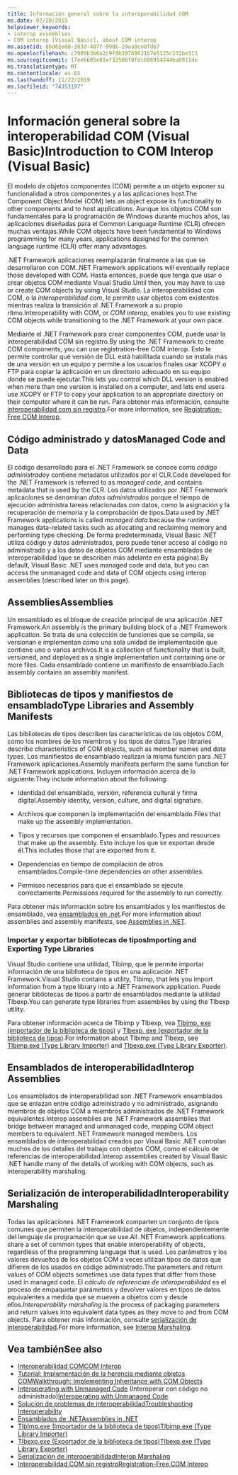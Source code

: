 ```yaml
---
title: Información general sobre la interoperabilidad COM
ms.date: 07/20/2015
helpviewer_keywords:
- interop assemblies
- COM interop [Visual Basic], about COM interop
ms.assetid: 8bd62e68-383d-407f-998b-29aa0ce0fd67
ms.openlocfilehash: c7909b3b6a2c9f0b397b9621b7e5125c232be313
ms.sourcegitcommit: 17ee6605e01ef32506f8fdc686954244ba6911de
ms.translationtype: MT
ms.contentlocale: es-ES
ms.lasthandoff: 11/22/2019
ms.locfileid: "74353197"
---
```

# <a name="introduction-to-com-interop-visual-basic"></a><span data-ttu-id="653ce-102">Información general sobre la interoperabilidad COM (Visual Basic)</span><span class="sxs-lookup"><span data-stu-id="653ce-102">Introduction to COM Interop (Visual Basic)</span></span>
<span data-ttu-id="653ce-103">El modelo de objetos componentes (COM) permite a un objeto exponer su funcionalidad a otros componentes y a las aplicaciones host.</span><span class="sxs-lookup"><span data-stu-id="653ce-103">The Component Object Model (COM) lets an object expose its functionality to other components and to host applications.</span></span> <span data-ttu-id="653ce-104">Aunque los objetos COM son fundamentales para la programación de Windows durante muchos años, las aplicaciones diseñadas para el Common Language Runtime (CLR) ofrecen muchas ventajas.</span><span class="sxs-lookup"><span data-stu-id="653ce-104">While COM objects have been fundamental to Windows programming for many years, applications designed for the common language runtime (CLR) offer many advantages.</span></span>  
  
 <span data-ttu-id="653ce-105">.NET Framework aplicaciones reemplazarán finalmente a las que se desarrollaron con COM.</span><span class="sxs-lookup"><span data-stu-id="653ce-105">.NET Framework applications will eventually replace those developed with COM.</span></span> <span data-ttu-id="653ce-106">Hasta entonces, puede que tenga que usar o crear objetos COM mediante Visual Studio.</span><span class="sxs-lookup"><span data-stu-id="653ce-106">Until then, you may have to use or create COM objects by using Visual Studio.</span></span> <span data-ttu-id="653ce-107">La interoperabilidad con COM, o la *interoperabilidad com*, le permite usar objetos com existentes mientras realiza la transición al .NET Framework a su propio ritmo.</span><span class="sxs-lookup"><span data-stu-id="653ce-107">Interoperability with COM, or *COM interop*, enables you to use existing COM objects while transitioning to the .NET Framework at your own pace.</span></span>  
  
 <span data-ttu-id="653ce-108">Mediante el .NET Framework para crear componentes COM, puede usar la interoperabilidad COM sin registro.</span><span class="sxs-lookup"><span data-stu-id="653ce-108">By using the .NET Framework to create COM components, you can use registration-free COM interop.</span></span> <span data-ttu-id="653ce-109">Esto le permite controlar qué versión de DLL está habilitada cuando se instala más de una versión en un equipo y permite a los usuarios finales usar XCOPY o FTP para copiar la aplicación en un directorio adecuado en su equipo donde se puede ejecutar.</span><span class="sxs-lookup"><span data-stu-id="653ce-109">This lets you control which DLL version is enabled when more than one version is installed on a computer, and lets end users use XCOPY or FTP to copy your application to an appropriate directory on their computer where it can be run.</span></span> <span data-ttu-id="653ce-110">Para obtener más información, consulte [interoperabilidad com sin registro](../../../framework/interop/registration-free-com-interop.md).</span><span class="sxs-lookup"><span data-stu-id="653ce-110">For more information, see [Registration-Free COM Interop](../../../framework/interop/registration-free-com-interop.md).</span></span>  
  
## <a name="managed-code-and-data"></a><span data-ttu-id="653ce-111">Código administrado y datos</span><span class="sxs-lookup"><span data-stu-id="653ce-111">Managed Code and Data</span></span>  
 <span data-ttu-id="653ce-112">El código desarrollado para el .NET Framework se conoce como *código administrado*y contiene metadatos utilizados por el CLR.</span><span class="sxs-lookup"><span data-stu-id="653ce-112">Code developed for the .NET Framework is referred to as *managed code*, and contains metadata that is used by the CLR.</span></span> <span data-ttu-id="653ce-113">Los datos utilizados por .NET Framework aplicaciones se denominan *datos administrados* porque el tiempo de ejecución administra tareas relacionadas con datos, como la asignación y la recuperación de memoria y la comprobación de tipos.</span><span class="sxs-lookup"><span data-stu-id="653ce-113">Data used by .NET Framework applications is called *managed data* because the runtime manages data-related tasks such as allocating and reclaiming memory and performing type checking.</span></span> <span data-ttu-id="653ce-114">De forma predeterminada, Visual Basic .NET utiliza código y datos administrados, pero puede tener acceso al código no administrado y a los datos de objetos COM mediante ensamblados de interoperabilidad (que se describen más adelante en esta página).</span><span class="sxs-lookup"><span data-stu-id="653ce-114">By default, Visual Basic .NET uses managed code and data, but you can access the unmanaged code and data of COM objects using interop assemblies (described later on this page).</span></span>  
  
## <a name="assemblies"></a><span data-ttu-id="653ce-115">Assemblies</span><span class="sxs-lookup"><span data-stu-id="653ce-115">Assemblies</span></span>  
 <span data-ttu-id="653ce-116">Un ensamblado es el bloque de creación principal de una aplicación .NET Framework.</span><span class="sxs-lookup"><span data-stu-id="653ce-116">An assembly is the primary building block of a .NET Framework application.</span></span> <span data-ttu-id="653ce-117">Se trata de una colección de funciones que se compila, se versionan e implementan como una sola unidad de implementación que contiene uno o varios archivos.</span><span class="sxs-lookup"><span data-stu-id="653ce-117">It is a collection of functionality that is built, versioned, and deployed as a single implementation unit containing one or more files.</span></span> <span data-ttu-id="653ce-118">Cada ensamblado contiene un manifiesto de ensamblado.</span><span class="sxs-lookup"><span data-stu-id="653ce-118">Each assembly contains an assembly manifest.</span></span>  
  
## <a name="type-libraries-and-assembly-manifests"></a><span data-ttu-id="653ce-119">Bibliotecas de tipos y manifiestos de ensamblado</span><span class="sxs-lookup"><span data-stu-id="653ce-119">Type Libraries and Assembly Manifests</span></span>  
 <span data-ttu-id="653ce-120">Las bibliotecas de tipos describen las características de los objetos COM, como los nombres de los miembros y los tipos de datos.</span><span class="sxs-lookup"><span data-stu-id="653ce-120">Type libraries describe characteristics of COM objects, such as member names and data types.</span></span> <span data-ttu-id="653ce-121">Los manifiestos de ensamblado realizan la misma función para .NET Framework aplicaciones.</span><span class="sxs-lookup"><span data-stu-id="653ce-121">Assembly manifests perform the same function for .NET Framework applications.</span></span> <span data-ttu-id="653ce-122">Incluyen información acerca de lo siguiente:</span><span class="sxs-lookup"><span data-stu-id="653ce-122">They include information about the following:</span></span>  
  
- <span data-ttu-id="653ce-123">Identidad del ensamblado, versión, referencia cultural y firma digital.</span><span class="sxs-lookup"><span data-stu-id="653ce-123">Assembly identity, version, culture, and digital signature.</span></span>  
  
- <span data-ttu-id="653ce-124">Archivos que componen la implementación del ensamblado.</span><span class="sxs-lookup"><span data-stu-id="653ce-124">Files that make up the assembly implementation.</span></span>  
  
- <span data-ttu-id="653ce-125">Tipos y recursos que componen el ensamblado.</span><span class="sxs-lookup"><span data-stu-id="653ce-125">Types and resources that make up the assembly.</span></span> <span data-ttu-id="653ce-126">Esto incluye los que se exportan desde él.</span><span class="sxs-lookup"><span data-stu-id="653ce-126">This includes those that are exported from it.</span></span>  
  
- <span data-ttu-id="653ce-127">Dependencias en tiempo de compilación de otros ensamblados.</span><span class="sxs-lookup"><span data-stu-id="653ce-127">Compile-time dependencies on other assemblies.</span></span>  
  
- <span data-ttu-id="653ce-128">Permisos necesarios para que el ensamblado se ejecute correctamente.</span><span class="sxs-lookup"><span data-stu-id="653ce-128">Permissions required for the assembly to run correctly.</span></span>  
  
 <span data-ttu-id="653ce-129">Para obtener más información sobre los ensamblados y los manifiestos de ensamblado, vea [ensamblados en .net](../../../standard/assembly/index.md).</span><span class="sxs-lookup"><span data-stu-id="653ce-129">For more information about assemblies and assembly manifests, see [Assemblies in .NET](../../../standard/assembly/index.md).</span></span>  
  
### <a name="importing-and-exporting-type-libraries"></a><span data-ttu-id="653ce-130">Importar y exportar bibliotecas de tipos</span><span class="sxs-lookup"><span data-stu-id="653ce-130">Importing and Exporting Type Libraries</span></span>  
 <span data-ttu-id="653ce-131">Visual Studio contiene una utilidad, Tlbimp, que le permite importar información de una biblioteca de tipos en una aplicación .NET Framework.</span><span class="sxs-lookup"><span data-stu-id="653ce-131">Visual Studio contains a utility, Tlbimp, that lets you import information from a type library into a .NET Framework application.</span></span> <span data-ttu-id="653ce-132">Puede generar bibliotecas de tipos a partir de ensamblados mediante la utilidad Tlbexp.</span><span class="sxs-lookup"><span data-stu-id="653ce-132">You can generate type libraries from assemblies by using the Tlbexp utility.</span></span>  
  
 <span data-ttu-id="653ce-133">Para obtener información acerca de Tlbimp y Tlbexp, vea [Tlbimp. exe (importador de la biblioteca de tipos)](../../../framework/tools/tlbimp-exe-type-library-importer.md) y [Tlbexp. exe (exportador de la biblioteca de tipos)](../../../framework/tools/tlbexp-exe-type-library-exporter.md).</span><span class="sxs-lookup"><span data-stu-id="653ce-133">For information about Tlbimp and Tlbexp, see [Tlbimp.exe (Type Library Importer)](../../../framework/tools/tlbimp-exe-type-library-importer.md) and [Tlbexp.exe (Type Library Exporter)](../../../framework/tools/tlbexp-exe-type-library-exporter.md).</span></span>  
  
## <a name="interop-assemblies"></a><span data-ttu-id="653ce-134">Ensamblados de interoperabilidad</span><span class="sxs-lookup"><span data-stu-id="653ce-134">Interop Assemblies</span></span>  
 <span data-ttu-id="653ce-135">Los ensamblados de interoperabilidad son .NET Framework ensamblados que se enlazan entre código administrado y no administrado, asignando miembros de objetos COM a miembros administrados de .NET Framework equivalentes.</span><span class="sxs-lookup"><span data-stu-id="653ce-135">Interop assemblies are .NET Framework assemblies that bridge between managed and unmanaged code, mapping COM object members to equivalent .NET Framework managed members.</span></span> <span data-ttu-id="653ce-136">Los ensamblados de interoperabilidad creados por Visual Basic .NET controlan muchos de los detalles del trabajo con objetos COM, como el cálculo de referencias de interoperabilidad.</span><span class="sxs-lookup"><span data-stu-id="653ce-136">Interop assemblies created by Visual Basic .NET handle many of the details of working with COM objects, such as interoperability marshaling.</span></span>  
  
## <a name="interoperability-marshaling"></a><span data-ttu-id="653ce-137">Serialización de interoperabilidad</span><span class="sxs-lookup"><span data-stu-id="653ce-137">Interoperability Marshaling</span></span>  
 <span data-ttu-id="653ce-138">Todas las aplicaciones .NET Framework comparten un conjunto de tipos comunes que permiten la interoperabilidad de objetos, independientemente del lenguaje de programación que se use.</span><span class="sxs-lookup"><span data-stu-id="653ce-138">All .NET Framework applications share a set of common types that enable interoperability of objects, regardless of the programming language that is used.</span></span> <span data-ttu-id="653ce-139">Los parámetros y los valores devueltos de los objetos COM a veces utilizan tipos de datos que difieren de los usados en código administrado.</span><span class="sxs-lookup"><span data-stu-id="653ce-139">The parameters and return values of COM objects sometimes use data types that differ from those used in managed code.</span></span> <span data-ttu-id="653ce-140">El *cálculo de referencias de interoperabilidad* es el proceso de empaquetar parámetros y devolver valores en tipos de datos equivalentes a medida que se mueven a objetos com y desde ellos.</span><span class="sxs-lookup"><span data-stu-id="653ce-140">*Interoperability marshaling* is the process of packaging parameters and return values into equivalent data types as they move to and from COM objects.</span></span> <span data-ttu-id="653ce-141">Para obtener más información, consulte [serialización de interoperabilidad](../../../framework/interop/interop-marshaling.md).</span><span class="sxs-lookup"><span data-stu-id="653ce-141">For more information, see [Interop Marshaling](../../../framework/interop/interop-marshaling.md).</span></span>  
  
## <a name="see-also"></a><span data-ttu-id="653ce-142">Vea también</span><span class="sxs-lookup"><span data-stu-id="653ce-142">See also</span></span>

- [<span data-ttu-id="653ce-143">Interoperabilidad COM</span><span class="sxs-lookup"><span data-stu-id="653ce-143">COM Interop</span></span>](../../../visual-basic/programming-guide/com-interop/index.md)
- [<span data-ttu-id="653ce-144">Tutorial: Implementación de la herencia mediante objetos COM</span><span class="sxs-lookup"><span data-stu-id="653ce-144">Walkthrough: Implementing Inheritance with COM Objects</span></span>](../../../visual-basic/programming-guide/com-interop/walkthrough-implementing-inheritance-with-com-objects.md)
- <span data-ttu-id="653ce-145">[Interoperating with Unmanaged Code](../../../framework/interop/index.md) (Interoperar con código no administrado)</span><span class="sxs-lookup"><span data-stu-id="653ce-145">[Interoperating with Unmanaged Code](../../../framework/interop/index.md)</span></span>
- [<span data-ttu-id="653ce-146">Solución de problemas de interoperabilidad</span><span class="sxs-lookup"><span data-stu-id="653ce-146">Troubleshooting Interoperability</span></span>](../../../visual-basic/programming-guide/com-interop/troubleshooting-interoperability.md)
- [<span data-ttu-id="653ce-147">Ensamblados de .NET</span><span class="sxs-lookup"><span data-stu-id="653ce-147">Assemblies in .NET</span></span>](../../../standard/assembly/index.md)
- [<span data-ttu-id="653ce-148">TlbImp.exe (Importador de la biblioteca de tipos)</span><span class="sxs-lookup"><span data-stu-id="653ce-148">Tlbimp.exe (Type Library Importer)</span></span>](../../../framework/tools/tlbimp-exe-type-library-importer.md)
- [<span data-ttu-id="653ce-149">Tlbexp.exe (Exportador de la biblioteca de tipos)</span><span class="sxs-lookup"><span data-stu-id="653ce-149">Tlbexp.exe (Type Library Exporter)</span></span>](../../../framework/tools/tlbexp-exe-type-library-exporter.md)
- [<span data-ttu-id="653ce-150">Serialización de interoperabilidad</span><span class="sxs-lookup"><span data-stu-id="653ce-150">Interop Marshaling</span></span>](../../../framework/interop/interop-marshaling.md)
- [<span data-ttu-id="653ce-151">Interoperabilidad COM sin registro</span><span class="sxs-lookup"><span data-stu-id="653ce-151">Registration-Free COM Interop</span></span>](../../../framework/interop/registration-free-com-interop.md)
